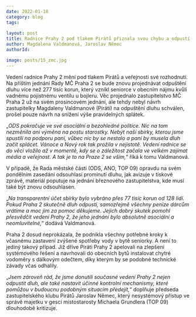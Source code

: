 ```yaml
---
date: 2022-01-18
category: blog
tags:
    
layout: post
title: Radnice Prahy 2 pod tlakem Pirátů přiznala svou chybu a odpustí seniorce dluh 277 tisíc korun
author: Magdalena Valdmanová, Jaroslav Němec
authorId:  

image: posts/15_zmc.jpg
---
```


Vedení radnice Prahy 2 mění pod tlakem Pirátů a veřejnosti své rozhodnutí. Na příštím jednání Rady MČ Praha 2 se bude znovu projednávat odpuštění dluhu více než 277 tisíc korun, který vznikl seniorce v obecním nájmu kvůli vadnému pojistnému ventilu u bojleru. Věc projednalo zastupitelstvo MČ Praha 2 už na svém prosincovém jednání, ale tehdy nebyl návrh zastupitelky Magdaleny Valdmanové (Piráti) na odpuštění dluhu schválen, prošel pouze návrh na snížení výše pravidelných splátek.

„<i>ODS pokračuje ve své asociální a bezohledné politice. Nic na tom nezměnila ani výměna na postu starostky. Nebýt naší sbírky, kterou jsme spustili na podporu paní, vůbec nic by se nestalo a paní by musela dluh začít splácet. Vánoce a Nový rok tak prožila v nejistotě. Vedení radnice se do věci vložilo až v momentě, kdy se o záležitost začala ve velkém zajímat média a veřejnost. A tak je to na Praze 2 se vším,</i>“ říká k tomu Valdmanová.

V případě, že Rada městské části (ODS, ANO, TOP 09) opravdu na svém pondělním zasedání odsouhlasí prominutí dluhu, jak avizuje v tiskové zprávě, materiál poputuje na jednání březnového zastupitelstva, kde musí také být znovu odsouhlasen.

„<i>Na transparentní účet sbírky bylo vybráno přes 77 tisíc korun od 128 lidí. Pokud Praha 2 skutečně dluh odpustí, samozřejmě všechny peníze dárcům vrátíme a moc jim za pomoc děkujeme. Jejich dobrý skutek pomohl přesvědčit vedení Prahy 2, že jeho jednání bylo absolutně asociální a neomluvitelné,</i>“ dodává Valdmanová. 

Praha 2 dosud neprokázala, že podnikla všechny potřebné kroky k včasnému zastavení zvýšené spotřeby vody v bytě seniorky. A není to jediný takový případ. Již dříve Piráti Prahy 2 apelovali na zlepšení systémového řešení a navrhovali do obecních bytů instalovat chytré vodoměry s dálkovým odečtem, díky kterým by se podobné technické závady včas odhalily.

„<i>Jsem zároveň rád, že jsme donutili současné vedení Prahy 2 nejen odpustit dluh, ale také nastavit účinné kontrolní mechanismy, které pomůžou v budoucnu podobným situacím předejít,</i>“ doplňuje předseda zastupitelského klubu Pirátů Jaroslav Němec, který nesystémový přístup ve správě majetku v gesci místostarosty Michaela Grundlera (TOP 09) dlouhodobě kritizuje. 
